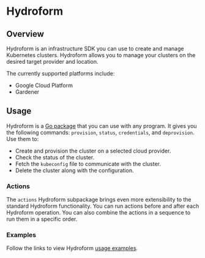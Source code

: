 # Hydroform

## Overview

Hydroform is an infrastructure SDK you can use to create and manage Kubernetes clusters. Hydroform allows you to manage your clusters on the desired target provider and location. 

The currently supported platforms include:

- Google Cloud Platform
- Gardener

## Usage

Hydroform is a [Go package](https://godoc.org/github.com/kyma-incubator/hydroform) that you can use with any program. It gives you the following commands: `provision`, `status`, `credentials`, and `deprovision`. Use them to: 

- Create and provision the cluster on a selected cloud provider.
- Check the status of the cluster.
- Fetch the `kubeconfig` file to communicate with the cluster.
- Delete the cluster along with the configuration. 

### Actions 

The `actions` Hydroform subpackage brings even more extensibility to the standard Hydroform functionality. You can run actions before and after each Hydroform operation. You can also combine the actions in a sequence to run them in a specific order.

### Examples

Follow the links to view Hydroform [usage examples](/examples/README.md).